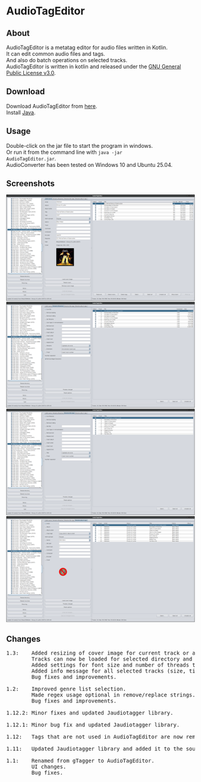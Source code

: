 # AudioTagEditor

## About
AudioTagEditor is a metatag editor for audio files written in Kotlin.  
It can edit common audio files and tags.  
And also do batch operations on selected tracks.  
AudioTagEditor is written in kotlin and released under the [GNU General Public License v3.0](LICENSE).  

## Download
Download AudioTagEditor from [here](https://github.com/gnuwimp/AudioTagEditor/releases).  
Install [Java](https://java.com).  

## Usage
Double-click on the jar file to start the program in windows.  
Or run it from the command line with <code>java -jar AudioTagEditor.jar</code>.  
AudioConverter has been tested on Windows 10 and Ubuntu 25.04.  

## Screenshots
<img src="images/audiotageditor.png" alt="Edit tracks"/>
<img src="images/audiotageditor-2.png" alt="Rename filenames"/>
<img src="images/audiotageditor-3.png" alt="Rename title tags"/>
<img src="images/audiotageditor-4.png" alt="Rename album tags"/>

## Changes
<pre>
1.3:    Added resizing of cover image for current track or all selected tracks.
        Tracks can now be loaded for selected directory and all sub directories.
        Added settings for font size and number of threads to use.
        Added info message for all selected tracks (size, time and average bitrate).
        Bug fixes and improvements.

1.2:    Improved genre list selection.
        Made regex usage optional in remove/replace strings.
        Bug fixes and improvements.

1.12.2: Minor fixes and updated Jaudiotagger library.

1.12.1: Minor bug fix and updated Jaudiotagger library.

1.12:   Tags that are not used in AudioTagEditor are now removed when saving tags to audio file.

1.11:   Updated Jaudiotagger library and added it to the source tree.

1.1:    Renamed from gTagger to AudioTagEditor.
        UI changes.
        Bug fixes.
</pre>
